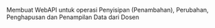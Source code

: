 Membuat WebAPI untuk operasi Penyisipan (Penambahan), Perubahan, Penghapusan dan Penampilan Data dari Dosen
